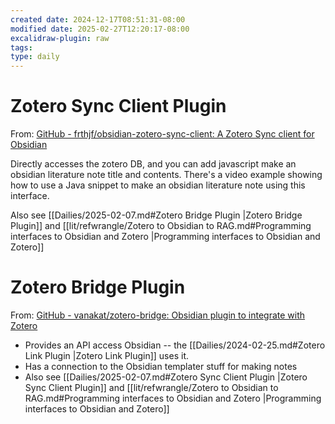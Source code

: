 ```yaml
---
created date: 2024-12-17T08:51:31-08:00
modified date: 2025-02-27T12:20:17-08:00
excalidraw-plugin: raw
tags: 
type: daily
---
```

# Zotero Sync Client Plugin
From: [GitHub - frthjf/obsidian-zotero-sync-client: A Zotero Sync client for Obsidian](https://github.com/frthjf/obsidian-zotero-sync-client)

Directly accesses the zotero DB, and you can add javascript make an obsidian literature note title and contents.  There's a video example showing how to use a Java snippet to make an obsidian literature note using this interface.  

Also see [[Dailies/2025-02-07.md#Zotero Bridge Plugin |Zotero Bridge Plugin]] and [[lit/refwrangle/Zotero to Obsidian to RAG.md#Programming interfaces to Obsidian and Zotero |Programming interfaces to Obsidian and Zotero]]

# Zotero Bridge Plugin
From: [GitHub - vanakat/zotero-bridge: Obsidian plugin to integrate with Zotero](https://github.com/vanakat/zotero-bridge)

- Provides an API access Obsidian -- the [[Dailies/2024-02-25.md#Zotero Link Plugin |Zotero Link Plugin]] uses it.
- Has a connection to the Obsidian templater stuff for making notes
- Also see [[Dailies/2025-02-07.md#Zotero Sync Client Plugin |Zotero Sync Client Plugin]] and [[lit/refwrangle/Zotero to Obsidian to RAG.md#Programming interfaces to Obsidian and Zotero |Programming interfaces to Obsidian and Zotero]]



